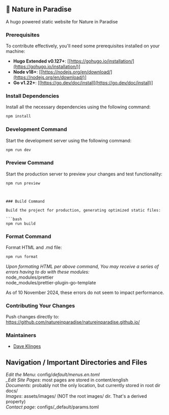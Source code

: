 ## 🌟 Nature in Paradise

A hugo powered static website for Nature in Paradise

### Prerequisites

To contribute effectively, you'll need some prerequisites installed on your machine:

- **Hugo Extended v0.127+**: [[https://gohugo.io/installation/](https://gohugo.io/installation/)]
- **Node v18+**: [[https://nodejs.org/en/download/](https://nodejs.org/en/download/)]
- **Go v1.22+**: [[https://go.dev/doc/install](https://go.dev/doc/install)]

### Install Dependencies

Install all the necessary dependencies using the following command:

```bash
npm install
```

### Development Command

Start the development server using the following command:

```bash
npm run dev
```

### Preview Command

Start the production server to preview your changes and test functionality:

```bash
npm run preview
```

````


### Build Command

Build the project for production, generating optimized static files:

```bash
npm run build
````

### Format Command

Format HTML and .md file:

```bash
npm run format
```

_Upon formating HTML per above command, You may receive a series of errors having to do with these modules:_  
node_modules/prettier  
node_modules/prettier-plugin-go-template

As of 10 November 2024, these errors do not seem to impact performance.

### Contributing Your Changes

Push changes directly to:  
https://github.com/natureinparadise/natureinparadise.github.io/

### Maintainers

- [Dave Klinges](https://github.com/dklinges9)

## Navigation / Important Directories and Files

_Edit the Menu_: config/_default/menus.en.toml  
\_Edit Site Pages_: most pages are stored in content/english  
_Documents_: probably not the only location, but currently stored in root dir docs/  
_Images_: assets/images/ (NOT the root images/ dir. That's a derived property)  
_Contact page_: configs/\_default/params.toml
